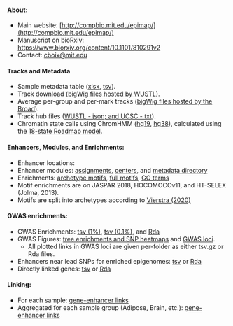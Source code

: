 #### About:

* Main website: [http://compbio.mit.edu/epimap/](http://compbio.mit.edu/epimap/)
* Manuscript on bioRxiv: https://www.biorxiv.org/content/10.1101/810291v2
* Contact: cboix@mit.edu

#### Tracks and Metadata

* Sample metadata table ([xlsx](https://personal.broadinstitute.org/cboix/epimap/metadata/Imputation_Metadata.xlsx), [tsv](https://personal.broadinstitute.org/cboix/epimap/metadata/main_metadata_table.tsv)).
* Track download ([bigWig files hosted by WUSTL](https://epigenome.wustl.edu/epimap/data/)).
* Average per-group and per-mark tracks ([bigWig files hosted by the Broad](https://personal.broadinstitute.org/cboix/epimap/averagetracks_bygroup/)).
* Track hub files ([WUSTL - json; and UCSC - txt](https://personal.broadinstitute.org/cboix/epimap/trackhubs/)).
* Chromatin state calls using ChromHMM ([hg19](https://personal.broadinstitute.org/cboix/epimap/ChromHMM/observed_aux_18_hg19/CALLS/), [hg38](https://personal.broadinstitute.org/cboix/epimap/ChromHMM/observed_aux_18_hg38/CALLS/)), calculated using the [18-state Roadmap model](https://egg2.wustl.edu/roadmap/web_portal/chr_state_learning.html#exp_18state). 

####  Enhancers, Modules, and Enrichments:

* Enhancer locations:
* Enhancer modules: [assignments](https://personal.broadinstitute.org/cboix/epimap/extended_data/clusters_data/cls_merge2_wH3K27ac100_300_assignments.loc.bed), [centers](https://personal.broadinstitute.org/cboix/epimap/extended_data/clusters_data/cls_merge2_wH3K27ac100_300_centers.tsv.gz), and [metadata directory](https://personal.broadinstitute.org/cboix/epimap/extended_data/clusters_data)
* Enrichments: [archetype motifs](https://personal.broadinstitute.org/cboix/epimap/extended_data/clusters_data/motifs_bkgdhs_cls_enrich.reduced.tsv.gz), [full motifs](https://personal.broadinstitute.org/cboix/epimap/extended_data/clusters_data/motifs_bkgdhs_cls.enrich.full.tsv.gz), [GO terms](https://personal.broadinstitute.org/cboix/epimap/extended_data/clusters_data/modules_GO_enrichments_matrix_ordered.tsv.gz)
* Motif enrichments are on JASPAR 2018, HOCOMOCOv11, and  HT-SELEX (Jolma, 2013). 
* Motifs are split into archetypes according to [Vierstra (2020)](https://www.vierstra.org/resources/motif_clustering)

#### GWAS enrichments:

* GWAS Enrichments: [tsv (1%)](https://personal.broadinstitute.org/cboix/epimap/gwas_resources/all_enrichment_summaries_alone.tsv.gz), [tsv (0.1%)](https://personal.broadinstitute.org/cboix/epimap/gwas_resources/all_enrichment_summaries_alone_p1fdr.tsv.gz), and [Rda](https://personal.broadinstitute.org/cboix/epimap/gwas_resources/all_enrichment_summaries_alone.Rda)
* GWAS Figures: [tree enrichments and SNP heatmaps](https://personal.broadinstitute.org/cboix/epimap/gwas_smallfigures/) and [GWAS loci](https://personal.broadinstitute.org/cboix/epimap/gwas_smallfigures/gwas_locus_figures/).
    * All plotted links in GWAS loci are given per-folder as either tsv.gz or Rda files.
* Enhancers near lead SNPs for enriched epigenomes: [tsv](https://personal.broadinstitute.org/cboix/epimap/gwas_resources/all_snpxenhancer_intersections.tsv.gz) or [Rda](https://personal.broadinstitute.org/cboix/epimap/gwas_resources/all_snpxenhancer_intersections.Rda)
* Directly linked genes: [tsv](https://personal.broadinstitute.org/cboix/epimap/gwas_resources/all_gwas_SNP_links.tsv.gz) or [Rda](https://personal.broadinstitute.org/cboix/epimap/gwas_resources/all_gwas_SNP_links.Rda)

#### Linking:
* For each sample: [gene-enhancer links](https://personal.broadinstitute.org/cboix/epimap/links/)
* Aggregated for each sample group (Adipose, Brain, etc.): [gene-enhancer links](https://personal.broadinstitute.org/cboix/epimap/links/pergroup/)


